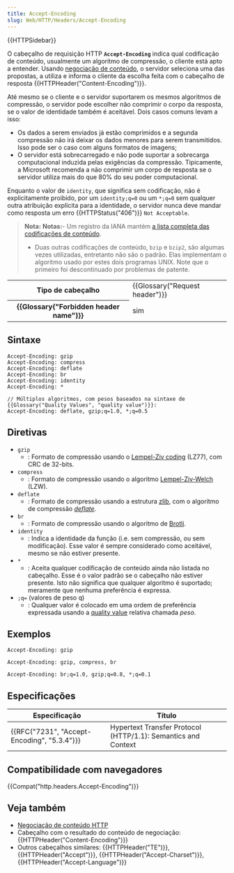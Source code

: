 ```yaml
---
title: Accept-Encoding
slug: Web/HTTP/Headers/Accept-Encoding
---
```

{{HTTPSidebar}}

O cabeçalho de requisição HTTP **`Accept-Encoding`** indica qual codificação de conteúdo, usualmente um algoritmo de compressão, o cliente está apto a entender. Usando [negociação de conteúdo](/pt-BR/docs/Web/HTTP/Content_negotiation), o servidor seleciona uma das propostas, a utiliza e informa o cliente da escolha feita com o cabeçalho de resposta {{HTTPHeader("Content-Encoding")}}.

Até mesmo se o cliente e o servidor suportarem os mesmos algoritmos de compressão, o servidor pode escolher não comprimir o corpo da resposta, se o valor de identidade também é aceitável. Dois casos comuns levam a isso:

- Os dados a serem enviados já estão comprimidos e a segunda compressão não irá deixar os dados menores para serem transmitidos. Isso pode ser o caso com alguns formatos de imagens;
- O servidor está sobrecarregado e não pode suportar a sobrecarga computacional induzida pelas exigências da compressão. Tipicamente, a Microsoft recomenda a não comprimir um corpo de resposta se o servidor utiliza mais do que 80% do seu poder computacional.

Enquanto o valor de `identity`, que significa sem codificação, não é explicitamente proibido, por um `identity;q=0` ou um `*;q=0` sem qualquer outra atribuição explícita para a identidade, o servidor nunca deve mandar como resposta um erro {{HTTPStatus("406")}} `Not Acceptable`.

> **Nota:** **Notas:**- Um registro da IANA mantém [a lista completa das codificações de conteúdo](http://www.iana.org/assignments/http-parameters/http-parameters.xml#http-parameters-1).
>
> - Duas outras codificações de conteúdo, `bzip` e `bzip2`, são algumas vezes utilizadas, entretanto não são o padrão. Elas implementam o algoritmo usado por estes dois programas UNIX. Note que o primeiro foi descontinuado por problemas de patente.

<table class="properties">
  <tbody>
    <tr>
      <th scope="row">Tipo de cabeçalho</th>
      <td>{{Glossary("Request header")}}</td>
    </tr>
    <tr>
      <th scope="row">{{Glossary("Forbidden header name")}}</th>
      <td>sim</td>
    </tr>
  </tbody>
</table>

## Sintaxe

```
Accept-Encoding: gzip
Accept-Encoding: compress
Accept-Encoding: deflate
Accept-Encoding: br
Accept-Encoding: identity
Accept-Encoding: *

// Múltiplos algoritmos, com pesos baseados na sintaxe de {{Glossary("Quality Values", "quality value")}}:
Accept-Encoding: deflate, gzip;q=1.0, *;q=0.5
```

## Diretivas

- `gzip`
  - : Formato de compressão usando o [Lempel-Ziv coding](http://en.wikipedia.org/wiki/LZ77_and_LZ78#LZ77) (LZ77), com CRC de 32-bits.
- `compress`
  - : Formato de compressão usando o algoritmo [Lempel-Ziv-Welch](http://en.wikipedia.org/wiki/LZW) (LZW).
- `deflate`
  - : Formato de compressão usando a estrutura [zlib](http://en.wikipedia.org/wiki/Zlib), com o algoritmo de compressão [_deflate_](http://en.wikipedia.org/wiki/DEFLATE).
- `br`
  - : Formato de compressão usando o algoritmo de [Brotli](https://en.wikipedia.org/wiki/Brotli).
- `identity`
  - : Indica a identidade da função (i.e. sem compressão, ou sem modificação). Esse valor é sempre considerado como aceitável, mesmo se não estiver presente.
- `*`
  - : Aceita qualquer codificação de conteúdo ainda não listada no cabeçalho. Esse é o valor padrão se o cabeçalho não estiver presente. Isto não significa que qualquer algoritmo é suportado; meramente que nenhuma preferência é expressa.
- `;q=` (valores de peso q)
  - : Qualquer valor é colocado em uma ordem de preferência expressada usando a [quality value](/pt-BR/docs/Glossary/Quality_values) relativa chamada _peso_.

## Exemplos

```
Accept-Encoding: gzip

Accept-Encoding: gzip, compress, br

Accept-Encoding: br;q=1.0, gzip;q=0.8, *;q=0.1
```

## Especificações

| Especificação                                            | Título                                                        |
| -------------------------------------------------------- | ------------------------------------------------------------- |
| {{RFC("7231", "Accept-Encoding", "5.3.4")}} | Hypertext Transfer Protocol (HTTP/1.1): Semantics and Context |

## Compatibilidade com navegadores

{{Compat("http.headers.Accept-Encoding")}}

## Veja também

- [Negociação de conteúdo HTTP](/pt-BR/docs/Web/HTTP/Content_negotiation)
- Cabeçalho com o resultado do conteúdo de negociação: {{HTTPHeader("Content-Encoding")}}
- Outros cabeçalhos similares: {{HTTPHeader("TE")}}, {{HTTPHeader("Accept")}}, {{HTTPHeader("Accept-Charset")}}, {{HTTPHeader("Accept-Language")}}
